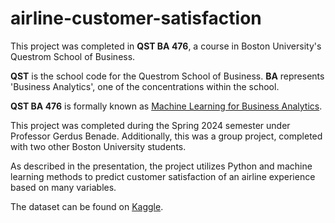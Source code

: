 # airline-customer-satisfaction

This project was completed in **QST BA 476**, a course in Boston University's Questrom School of Business.

**QST** is the school code for the Questrom School of Business.
**BA** represents 'Business Analytics', one of the concentrations within the school.

**QST BA 476** is formally known as [Machine Learning for Business Analytics](https://www.bu.edu/academics/questrom/courses/qst-ba-476/).

This project was completed during the Spring 2024 semester under Professor Gerdus Benade. Additionally, this was a group project, completed with two other Boston University students.

As described in the presentation, the project utilizes Python and machine learning methods to predict customer satisfaction of an airline experience based on many variables.

The dataset can be found on [Kaggle](https://www.kaggle.com/datasets/teejmahal20/airline-passenger-satisfaction?search=business&tags=13302-Classification).
